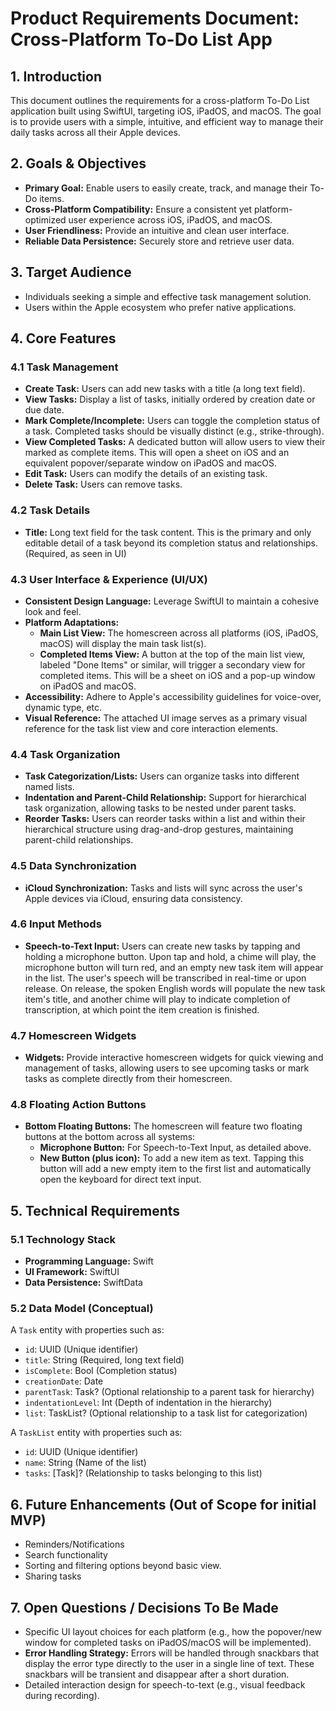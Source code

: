 # Product Requirements Document: Cross-Platform To-Do List App

## 1. Introduction
This document outlines the requirements for a cross-platform To-Do List application built using SwiftUI, targeting iOS, iPadOS, and macOS. The goal is to provide users with a simple, intuitive, and efficient way to manage their daily tasks across all their Apple devices.

## 2. Goals & Objectives
*   **Primary Goal:** Enable users to easily create, track, and manage their To-Do items.
*   **Cross-Platform Compatibility:** Ensure a consistent yet platform-optimized user experience across iOS, iPadOS, and macOS.
*   **User Friendliness:** Provide an intuitive and clean user interface.
*   **Reliable Data Persistence:** Securely store and retrieve user data.

## 3. Target Audience
*   Individuals seeking a simple and effective task management solution.
*   Users within the Apple ecosystem who prefer native applications.

## 4. Core Features

### 4.1 Task Management
*   **Create Task:** Users can add new tasks with a title (a long text field).
*   **View Tasks:** Display a list of tasks, initially ordered by creation date or due date.
*   **Mark Complete/Incomplete:** Users can toggle the completion status of a task. Completed tasks should be visually distinct (e.g., strike-through).
*   **View Completed Tasks:** A dedicated button will allow users to view their marked as complete items. This will open a sheet on iOS and an equivalent popover/separate window on iPadOS and macOS.
*   **Edit Task:** Users can modify the details of an existing task.
*   **Delete Task:** Users can remove tasks.

### 4.2 Task Details
*   **Title:** Long text field for the task content. This is the primary and only editable detail of a task beyond its completion status and relationships. (Required, as seen in UI)

### 4.3 User Interface & Experience (UI/UX)
*   **Consistent Design Language:** Leverage SwiftUI to maintain a cohesive look and feel.
*   **Platform Adaptations:**
    *   **Main List View:** The homescreen across all platforms (iOS, iPadOS, macOS) will display the main task list(s).
    *   **Completed Items View:** A button at the top of the main list view, labeled "Done Items" or similar, will trigger a secondary view for completed items. This will be a sheet on iOS and a pop-up window on iPadOS and macOS.
*   **Accessibility:** Adhere to Apple's accessibility guidelines for voice-over, dynamic type, etc.
*   **Visual Reference:** The attached UI image serves as a primary visual reference for the task list view and core interaction elements.

### 4.4 Task Organization
*   **Task Categorization/Lists:** Users can organize tasks into different named lists.
*   **Indentation and Parent-Child Relationship:** Support for hierarchical task organization, allowing tasks to be nested under parent tasks.
*   **Reorder Tasks:** Users can reorder tasks within a list and within their hierarchical structure using drag-and-drop gestures, maintaining parent-child relationships.

### 4.5 Data Synchronization
*   **iCloud Synchronization:** Tasks and lists will sync across the user's Apple devices via iCloud, ensuring data consistency.

### 4.6 Input Methods
*   **Speech-to-Text Input:** Users can create new tasks by tapping and holding a microphone button. Upon tap and hold, a chime will play, the microphone button will turn red, and an empty new task item will appear in the list. The user's speech will be transcribed in real-time or upon release. On release, the spoken English words will populate the new task item's title, and another chime will play to indicate completion of transcription, at which point the item creation is finished.

### 4.7 Homescreen Widgets
*   **Widgets:** Provide interactive homescreen widgets for quick viewing and management of tasks, allowing users to see upcoming tasks or mark tasks as complete directly from their homescreen.

### 4.8 Floating Action Buttons
*   **Bottom Floating Buttons:** The homescreen will feature two floating buttons at the bottom across all systems:
    *   **Microphone Button:** For Speech-to-Text Input, as detailed above.
    *   **New Button (plus icon):** To add a new item as text. Tapping this button will add a new empty item to the first list and automatically open the keyboard for direct text input.

## 5. Technical Requirements

### 5.1 Technology Stack
*   **Programming Language:** Swift
*   **UI Framework:** SwiftUI
*   **Data Persistence:** SwiftData

### 5.2 Data Model (Conceptual)
A `Task` entity with properties such as:
*   `id`: UUID (Unique identifier)
*   `title`: String (Required, long text field)
*   `isComplete`: Bool (Completion status)
*   `creationDate`: Date
*   `parentTask`: Task? (Optional relationship to a parent task for hierarchy)
*   `indentationLevel`: Int (Depth of indentation in the hierarchy)
*   `list`: TaskList? (Optional relationship to a task list for categorization)

A `TaskList` entity with properties such as:
*   `id`: UUID (Unique identifier)
*   `name`: String (Name of the list)
*   `tasks`: [Task]? (Relationship to tasks belonging to this list)

## 6. Future Enhancements (Out of Scope for initial MVP)
*   Reminders/Notifications
*   Search functionality
*   Sorting and filtering options beyond basic view.
*   Sharing tasks

## 7. Open Questions / Decisions To Be Made
*   Specific UI layout choices for each platform (e.g., how the popover/new window for completed tasks on iPadOS/macOS will be implemented).
*   **Error Handling Strategy:** Errors will be handled through snackbars that display the error type directly to the user in a single line of text. These snackbars will be transient and disappear after a short duration.
*   Detailed interaction design for speech-to-text (e.g., visual feedback during recording). 